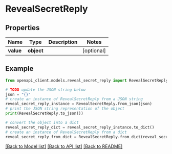 # RevealSecretReply


## Properties

Name | Type | Description | Notes
------------ | ------------- | ------------- | -------------
**value** | **object** |  | [optional] 

## Example

```python
from openapi_client.models.reveal_secret_reply import RevealSecretReply

# TODO update the JSON string below
json = "{}"
# create an instance of RevealSecretReply from a JSON string
reveal_secret_reply_instance = RevealSecretReply.from_json(json)
# print the JSON string representation of the object
print(RevealSecretReply.to_json())

# convert the object into a dict
reveal_secret_reply_dict = reveal_secret_reply_instance.to_dict()
# create an instance of RevealSecretReply from a dict
reveal_secret_reply_from_dict = RevealSecretReply.from_dict(reveal_secret_reply_dict)
```
[[Back to Model list]](../README.md#documentation-for-models) [[Back to API list]](../README.md#documentation-for-api-endpoints) [[Back to README]](../README.md)


